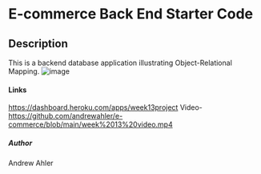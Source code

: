 # E-commerce Back End Starter Code
## Description
This is a backend database application illustrating Object-Relational Mapping.
![image](https://user-images.githubusercontent.com/71769640/104854145-aaf8c400-58ca-11eb-812e-60d76f881d8e.png)


#### Links
https://dashboard.heroku.com/apps/week13project
Video- https://github.com/andrewahler/e-commerce/blob/main/week%2013%20video.mp4

##### Author
Andrew Ahler
